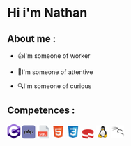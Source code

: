 <h1>Hi i'm Nathan</h1>


<h2>About me :</h2>
<ul>
    <li><p>👍I'm someone of worker</p></li>
    <li><p>🦻I'm someone of attentive</p></li>
    <li><p>🔍I'm someone of curious</p></li>   
</ul>
<h2>Competences :</h2>

<a href="https://learn.microsoft.com/fr-fr/dotnet/csharp/tour-of-csharp/"><img src="img/c-sharp-c (1).svg" width="30"></a>
<a href="https://www.php.net/manual/fr/intro-whatis.php"><img src="img/php.svg" width="30"></a>
<a href="https://sql.sh"><img src="img/sql-svgrepo-com.svg" width="30"></a>
<a href="https://developer.mozilla.org/fr/docs/Web/HTML"><img src="img/file-type-html (1).svg" width="30"></a>
<a href="[https://developer.mozilla.org/fr/docs/Web/HTML](https://developer.mozilla.org/fr/docs/Web/CSS)"><img src="img/file-type-css.svg" width="30"></a>
<a href="[https://developer.mozilla.org/fr/docs/Web/HTML](https://cakephp.org)"><img src="img/cakephp-1.svg" width="30"></a>
<a href="[https://developer.mozilla.org/fr/docs/Web/HTM](https://www.linux.org)L"><img src="img/linux-svgrepo-com.svg" width="30"></a>
<a href="[[https://developer.mozilla.org/fr/docs/Web/HTM](https://www.linux.org)L](https://www.kali.org)"><img src="img/kalilinux-svgrepo-com.svg" width="30"></a>




